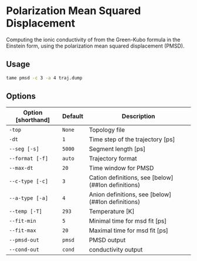 # Polarization Mean Squared Displacement

Computing the ionic conductivity of from the Green-Kubo formula in the Einstein
form, using the polarization mean squared displacement (PMSD).

## Usage

```bash
tame pmsd -c 3 -a 4 traj.dump
```

## Options

| Option [shorthand] | Default | Description                                        |
|--------------------|---------|----------------------------------------------------|
| `-top`             | `None`  | Topology file                                      |
| `-dt`              | `1`     | Time step of the trajectory [ps]                   |
| `--seg [-s]`       | `5000`  | Segment length [ps]                                |
| `--format [-f]`    | `auto`  | Trajectory format                                  |
| `--max-dt`         | `20`    | Time window for PMSD                               |
| `--c-type [-c]`    | `3`     | Cation definitions, see [below](##Ion definitions) |
| `--a-type [-a]`    | `4`     | Anion definitions, see [below](##Ion definitions)  |
| `--temp [-T]`      | `293`   | Temperature [K]                                    |
| `--fit-min`        | `5`     | Minimal time for msd fit [ps]                      |
| `--fit-max`        | `20`    | Maximal time for msd fit [ps]                      |
| `--pmsd-out`       | `pmsd`  | PMSD output                                        |
| `--cond-out`       | `cond`  | conductivity output                                |
